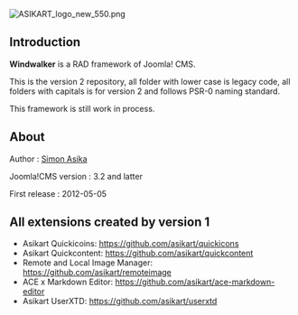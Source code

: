 ![ASIKART_logo_new_550.png](http://doc.asikart.com/images/combuilder/ASIKART_logo_new_550.png)

## Introduction

**Windwalker** is a RAD framework of Joomla! CMS.

This is the version 2 repository, all folder with lower case is legacy code, all folders with capitals is for version 2 and follows PSR-0 naming standard.

This framework is still work in process.

## About
Author
:   [Simon Asika](mailto://asika@asikart.com)

Joomla!CMS version
:   3.2 and latter

First release
:   2012-05-05

## All extensions created by version 1

- Asikart Quickicoins: https://github.com/asikart/quickicons
- Asikart Quickcontent: https://github.com/asikart/quickcontent
- Remote and Local Image Manager: https://github.com/asikart/remoteimage
- ACE x Markdown Editor: https://github.com/asikart/ace-markdown-editor
- Asikart UserXTD: https://github.com/asikart/userxtd

